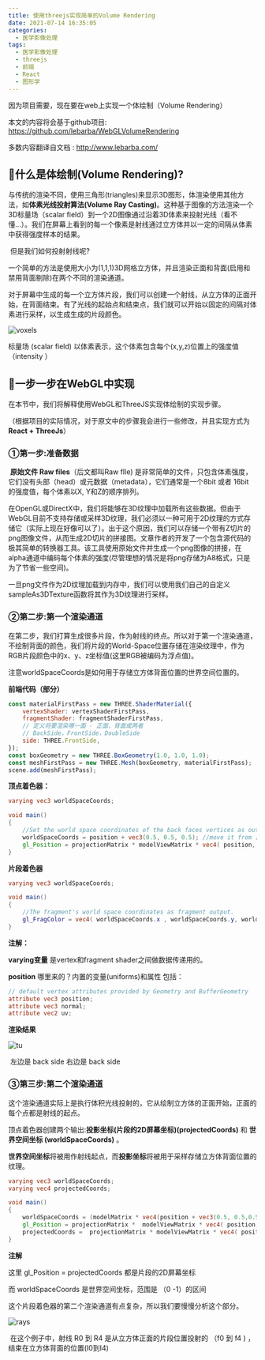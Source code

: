 ```yaml
---
title: 使用threejs实现简单的Volume Rendering
date: 2021-07-14 16:35:05
categories:
  - 医学影像处理
tags:
  - 医学影像处理
  - threejs
  - 前端
  - React
  - 图形学
---
```






















因为项目需要，现在要在web上实现一个体绘制（Volume Rendering）

本文的内容将会基于github项目: https://github.com/lebarba/WebGLVolumeRendering

多数内容翻译自文档 : http://www.lebarba.com/

<!-- more -->

## 📘什么是体绘制(Volume Rendering)?

​	与传统的渲染不同，使用三角形(triangles)来显示3D图形，体渲染使用其他方法，如**体素光线投射算法(Volume Ray Casting)**。这种基于图像的方法渲染一个3D标量场（scalar field）到一个2D图像通过沿着3D体素来投射光线（看不懂...）。我们在屏幕上看到的每一个像素是射线通过立方体并以一定的间隔从体素中获得强度样本的结果。

​	但是我们如何投射射线呢?

​	一个简单的方法是使用大小为(1,1,1)3D网格立方体，并且渲染正面和背面(启用和禁用背面剔除)在两个不同的渲染通道。

​	对于屏幕中生成的每一个立方体片段，我们可以创建一个射线，从立方体的正面开始，在背面结束。有了光线的起始点和结束点，我们就可以开始以固定的间隔对体素进行采样，以生成生成的片段颜色。

![voxels](14-使用threejs实现简单的Volume-Rendering/voxels.jpg)

标量场 (scalar field) 以体素表示，这个体素包含每个(x,y,z)位置上的强度值（intensity ）



## 💙一步一步在WebGL中实现

在本节中，我们将解释使用WebGL和ThreeJS实现体绘制的实现步骤。

（根据项目的实际情况，对于原文中的步骤我会进行一些修改，并且实现方式为**React + ThreeJs**）

### ①第一步:准备数据

​	**原始文件 Raw files**（后文都叫Raw fIle) 是非常简单的文件，只包含体素强度，它们没有头部（head）或元数据（metadata），它们通常是一个8bit 或者 16bit 的强度值，每个体素以X, Y和Z的顺序排列。

​	在OpenGL或DirectX中，我们将能够在3D纹理中加载所有这些数据。但由于WebGL目前不支持存储或采样3D纹理，我们必须以一种可用于2D纹理的方式存储它（实际上现在好像可以了）。出于这个原因，我们可以存储一个带有Z切片的png图像文件，从而生成2D切片的拼接图。文章作者的开发了一个包含源代码的极其简单的转换器工具。该工具使用原始文件并生成一个png图像的拼接，在alpha通道中编码每个体素的强度(尽管理想的情况是将png存储为A8格式，只是为了节省一些空间)。

​	一旦png文件作为2D纹理加载到内存中，我们可以使用我们自己的自定义sampleAs3DTexture函数将其作为3D纹理进行采样。



### ②第二步:第一个渲染通道

​	在第二步，我们打算生成很多片段，作为射线的终点。所以对于第一个渲染通道，不绘制背面的颜色，我们将片段的World-Space位置存储在渲染纹理中，作为RGB片段颜色中的x、y、z坐标值(这里RGB被编码为浮点值)。

​	注意worldSpaceCoords是如何用于存储立方体背面位置的世界空间位置的。



**前端代码（部分）**

```javascript
const materialFirstPass = new THREE.ShaderMaterial({
    vertexShader: vertexShaderFirstPass,
    fragmentShader: fragmentShaderFirstPass,
    // 定义将要渲染哪一面 - 正面，背面或两者
    // BackSide，FrontSide，DoubleSide
    side: THREE.FrontSide,
});
const boxGeometry = new THREE.BoxGeometry(1.0, 1.0, 1.0);
const meshFirstPass = new THREE.Mesh(boxGeometry, materialFirstPass);
scene.add(meshFirstPass);
```



**顶点着色器：**

```glsl
varying vec3 worldSpaceCoords;

void main()
{
    //Set the world space coordinates of the back faces vertices as output.
    worldSpaceCoords = position + vec3(0.5, 0.5, 0.5); //move it from [-0.5;0.5] to [0,1]
    gl_Position = projectionMatrix * modelViewMatrix * vec4( position, 1.0 );
}
```



**片段着色器**

```glsl
varying vec3 worldSpaceCoords;

void main()
{
    //The fragment's world space coordinates as fragment output.
    gl_FragColor = vec4( worldSpaceCoords.x , worldSpaceCoords.y, worldSpaceCoords.z, 1 );
}
```

**注解：**

**varying变量** 是vertex和fragment shader之间做数据传递用的。

**position** 哪里来的？内置的变量(uniforms)和属性 包括：

```glsl
// default vertex attributes provided by Geometry and BufferGeometry
attribute vec3 position;
attribute vec3 normal;
attribute vec2 uv;
```



**渲染结果**

![tu](14-使用threejs实现简单的Volume-Rendering/tu.jpg)

​																			左边是 back side  右边是 back side

### ③第三步:第二个渲染通道

​	这个渲染通道实际上是执行体积光线投射的，它从绘制立方体的正面开始，正面的每个点都是射线的起点。

​	顶点着色器创建两个输出:**投影坐标(片段的2D屏幕坐标)(projectedCoords)** 和 **世界空间坐标 (worldSpaceCoords)** 。

​	**世界空间坐标**将被用作射线起点，而**投影坐标**将被用于采样存储立方体背面位置的纹理。

```glsl
varying vec3 worldSpaceCoords;
varying vec4 projectedCoords;

void main()
{
    worldSpaceCoords = (modelMatrix * vec4(position + vec3(0.5, 0.5,0.5), 1.0 )).xyz;
    gl_Position = projectionMatrix *  modelViewMatrix * vec4( position, 1.0 );
    projectedCoords =  projectionMatrix * modelViewMatrix * vec4( position, 1.0 );
}
```

**注解**

这里 gl_Position = projectedCoords 都是片段的2D屏幕坐标

而 worldSpaceCoords 是世界空间坐标，范围是 （0 -1）的区间



这个片段着色器的第二个渲染通道有点复杂，所以我们要慢慢分析这个部分。

![rays](14-使用threejs实现简单的Volume-Rendering/rays.jpg)

​	在这个例子中，射线 R0 到 R4 是从立方体正面的片段位置投射的 （f0 到 f4 ) ，结束在立方体背面的位置(I0到I4)

